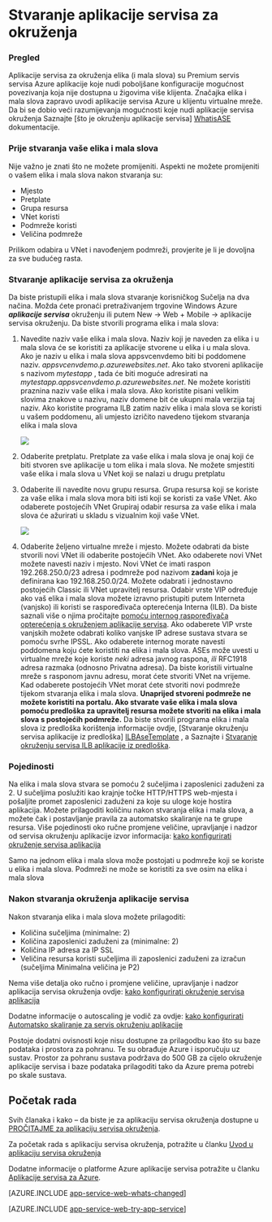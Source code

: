 <properties 
    pageTitle="Stvaranje aplikacije servisa za okruženja" 
    description="Opis tijek stvaranja okruženja aplikacije servisa" 
    services="app-service" 
    documentationCenter="" 
    authors="ccompy" 
    manager="stefsch" 
    editor=""/>

<tags 
    ms.service="app-service" 
    ms.workload="web" 
    ms.tgt_pltfrm="na" 
    ms.devlang="na" 
    ms.topic="article" 
    ms.date="09/22/2016" 
    ms.author="ccompy"/>

# <a name="how-to-create-an-app-service-environment"></a>Stvaranje aplikacije servisa za okruženja #

### <a name="overview"></a>Pregled ###

Aplikacije servisa za okruženja elika (i mala slova) su Premium servis servisa Azure aplikacije koje nudi poboljšane konfiguracije mogućnost povezivanja koja nije dostupna u žigovima više klijenta.  Značajka elika i mala slova zapravo uvodi aplikacije servisa Azure u klijentu virtualne mreže.  Da bi se dobio veći razumijevanja mogućnosti koje nudi aplikacije servisa okruženja Saznajte [što je okruženju aplikacije servisa] [ WhatisASE] dokumentacije.

### <a name="before-you-create-your-ase"></a>Prije stvaranja vaše elika i mala slova ###

Nije važno je znati što ne možete promijeniti.  Aspekti ne možete promijeniti o vašem elika i mala slova nakon stvaranja su:

- Mjesto
- Pretplate
- Grupa resursa
- VNet koristi
- Podmreže koristi 
- Veličina podmreže

Prilikom odabira u VNet i navođenjem podmreži, provjerite je li je dovoljna za sve budućeg rasta.  

### <a name="creating-an-app-service-environment"></a>Stvaranje aplikacije servisa za okruženja ###

Da biste pristupili elika i mala slova stvaranje korisničkog Sučelja na dva načina.  Možda ćete pronaći pretraživanjem trgovine Windows Azure ***aplikacije servisa*** okruženju ili putem New -> Web + Mobile -> aplikacije servisa okruženju.  Da biste stvorili programa elika i mala slova:

1. Navedite naziv vaše elika i mala slova.  Naziv koji je naveden za elika i u mala slova će se koristiti za aplikacije stvorene u elika i u mala slova.  Ako je naziv u elika i mala slova appsvcenvdemo biti bi poddomene naziv. *appsvcenvdemo.p.azurewebsites.net*.  Ako tako stvoreni aplikacije s nazivom *mytestapp* , tada će biti moguće adresirati na *mytestapp.appsvcenvdemo.p.azurewebsites.net*.  Ne možete koristiti praznina naziv vaše elika i mala slova.  Ako koristite pisani velikim slovima znakove u nazivu, naziv domene bit će ukupni mala verzija taj naziv.  Ako koristite programa ILB zatim naziv elika i mala slova se koristi u vašem poddomenu, ali umjesto izričito navedeno tijekom stvaranja elika i mala slova

    ![][1]

2. Odaberite pretplatu.  Pretplate za vaše elika i mala slova je onaj koji će biti stvoren sve aplikacije u tom elika i mala slova.  Ne možete smjestiti vaše elika i mala slova u VNet koji se nalazi u drugu pretplatu

3. Odaberite ili navedite novu grupu resursa.  Grupa resursa koji se koriste za vaše elika i mala slova mora biti isti koji se koristi za vaše VNet.  Ako odaberete postojećih VNet Grupiraj odabir resursa za vaše elika i mala slova će ažurirati u skladu s vizualnim koji vaše VNet.

    ![][2]

4. Odaberite željeno virtualne mreže i mjesto.  Možete odabrati da biste stvorili novi VNet ili odaberite postojećih VNet.  Ako odaberete novi VNet možete navesti naziv i mjesto. Novi VNet će imati raspon 192.268.250.0/23 adresa i podmreže pod nazivom **zadani** koja je definirana kao 192.168.250.0/24.  Možete odabrati i jednostavno postojećih Classic ili VNet upravitelj resursa.  Odabir vrste VIP određuje ako vaš elika i mala slova možete izravno pristupiti putem Interneta (vanjsko) ili koristi se raspoređivača opterećenja Interna (ILB).  Da biste saznali više o njima pročitajte [pomoću internog raspoređivača opterećenja s okruženjem aplikacije servisa][ILBASE].  Ako odaberete VIP vrste vanjskih možete odabrati koliko vanjske IP adrese sustava stvara se pomoću svrhe IPSSL.  Ako odaberete internog morate navesti poddomena koju ćete koristiti na elika i mala slova.  ASEs može uvesti u virtualne mreže koje koriste *neki* adresa javnog raspona, *ili* RFC1918 adresa razmaka (odnosno Privatna adresa).  Da biste koristili virtualne mreže s rasponom javnu adresu, morat ćete stvoriti VNet na vrijeme.  Kad odaberete postojećih VNet morat ćete stvoriti novi podmreže tijekom stvaranja elika i mala slova.  **Unaprijed stvoreni podmreže ne možete koristiti na portalu.  Ako stvarate vaše elika i mala slova pomoću predloška za upravitelj resursa možete stvoriti na elika i mala slova s postojećih podmreže.**  Da biste stvorili programa elika i mala slova iz predloška korištenja informacije ovdje, [Stvaranje okruženju servisa aplikacije iz predloška] [ ILBAseTemplate] , a Saznajte i [Stvaranje okruženju servisa ILB aplikacije iz predloška][ASEfromTemplate].

### <a name="details"></a>Pojedinosti ###

Na elika i mala slova stvara se pomoću 2 sučeljima i zaposlenici zaduženi za 2.  U sučeljima poslužiti kao krajnje točke HTTP/HTTPS web-mjesta i pošaljite promet zaposlenici zaduženi za koje su uloge koje hostira aplikacija.   Možete prilagoditi količinu nakon stvaranja elika i mala slova, a možete čak i postavljanje pravila za automatsko skaliranje na te grupe resursa.  Više pojedinosti oko ručne promjene veličine, upravljanje i nadzor od servisa okruženju aplikacije izvor informacija: [kako konfigurirati okruženje servisa aplikacija][ASEConfig] 

Samo na jednom elika i mala slova može postojati u podmreže koji se koriste u elika i mala slova.  Podmreži ne može se koristiti za sve osim na elika i mala slova

### <a name="after-app-service-environment-creation"></a>Nakon stvaranja okruženja aplikacije servisa ###

Nakon stvaranja elika i mala slova možete prilagoditi:

- Količina sučeljima (minimalne: 2)
- Količina zaposlenici zaduženi za (minimalne: 2)
- Količina IP adresa za IP SSL
- Veličina resursa koristi sučeljima ili zaposlenici zaduženi za izračun (sučeljima Minimalna veličina je P2)


Nema više detalja oko ručno i promjene veličine, upravljanje i nadzor aplikacija servisa okruženja ovdje: [kako konfigurirati okruženje servisa aplikacija][ASEConfig] 

Dodatne informacije o autoscaling je vodič za ovdje: [kako konfigurirati Automatsko skaliranje za servis okruženju aplikacije][ASEAutoscale]

Postoje dodatni ovisnosti koje nisu dostupne za prilagodbu kao što su baze podataka i prostora za pohranu.  Te su obrađuje Azure i isporučuju uz sustav.  Prostor za pohranu sustava podržava do 500 GB za cijelo okruženje aplikacije servisa i baze podataka prilagoditi tako da Azure prema potrebi po skale sustava.


## <a name="getting-started"></a>Početak rada
Svih članaka i kako – da biste je za aplikaciju servisa okruženja dostupne u [PROČITAJME za aplikaciju servisa okruženja](../app-service/app-service-app-service-environments-readme.md).

Za početak rada s aplikaciju servisa okruženja, potražite u članku [Uvod u aplikaciju servisa okruženja][WhatisASE]

Dodatne informacije o platforme Azure aplikacije servisa potražite u članku [Aplikacije servisa za Azure][AzureAppService].

[AZURE.INCLUDE [app-service-web-whats-changed](../../includes/app-service-web-whats-changed.md)]

[AZURE.INCLUDE [app-service-web-try-app-service](../../includes/app-service-web-try-app-service.md)]
 

<!--Image references-->
[1]: ./media/app-service-web-how-to-create-an-app-service-environment/asecreate-basecreateblade.png
[2]: ./media/app-service-web-how-to-create-an-app-service-environment/asecreate-vnetcreation.png

<!--Links-->
[WhatisASE]: http://azure.microsoft.com/documentation/articles/app-service-app-service-environment-intro/
[ASEConfig]: http://azure.microsoft.com/documentation/articles/app-service-web-configure-an-app-service-environment/
[AppServicePricing]: http://azure.microsoft.com/pricing/details/app-service/ 
[AzureAppService]: http://azure.microsoft.com/documentation/articles/app-service-value-prop-what-is/ 
[ASEAutoscale]: http://azure.microsoft.com/documentation/articles/app-service-environment-auto-scale/
[ILBASE]: http://azure.microsoft.com/documentation/articles/app-service-environment-with-internal-load-balancer/
[ILBAseTemplate]: http://azure.microsoft.com/documentation/templates/201-web-app-ase-create/
[ASEfromTemplate]: http://azure.microsoft.com/documentation/articles/app-service-app-service-environment-create-ilb-ase-resourcemanager/
